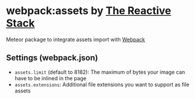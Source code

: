 # webpack:assets by [The Reactive Stack](https://thereactivestack.com)
Meteor package to integrate assets import with [Webpack](https://atmospherejs.com/webpack/webpack)

## Settings (webpack.json)
- `assets.limit` (default to 8182): The maximum of bytes your image can have to be inlined in the page
- `assets.extensions`: Additional file extensions you want to support as file assets
